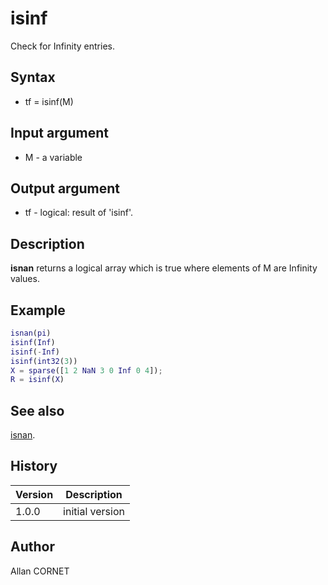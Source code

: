 # isinf

Check for Infinity entries.

## Syntax

- tf = isinf(M)

## Input argument

- M - a variable

## Output argument

- tf - logical: result of 'isinf'.

## Description

  <p><b>isnan</b> returns a logical array which is true where elements of M are Infinity values.</p>

## Example

```matlab
isnan(pi)
isinf(Inf)
isinf(-Inf)
isinf(int32(3))
X = sparse([1 2 NaN 3 0 Inf 0 4]);
R = isinf(X)
```

## See also

[isnan](isnan.md).

## History

| Version | Description     |
| ------- | --------------- |
| 1.0.0   | initial version |

## Author

Allan CORNET
